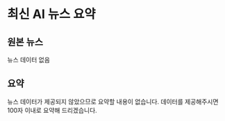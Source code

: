 # 최신 AI 뉴스 요약

## 원본 뉴스
뉴스 데이터 없음

## 요약
뉴스 데이터가 제공되지 않았으므로 요약할 내용이 없습니다. 데이터를 제공해주시면 100자 이내로 요약해 드리겠습니다.
